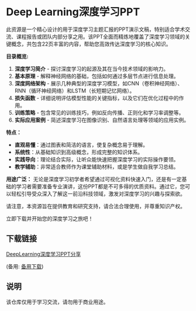 # Deep Learning深度学习PPT

此资源是一个精心设计的用于深度学习主题汇报的PPT演示文稿，特别适合学术交流、课程报告或团队内部分享之用。该PPT全面而精炼地覆盖了深度学习领域的关键概念，共包含22页丰富的内容，帮助您高效传达深度学习的核心知识。

**目录概览:**
1. **深度学习简介** - 探讨深度学习的起源及其在当今技术领域的影响力。
2. **基本原理** - 解释神经网络的基础，包括如何通过多层节点进行信息处理。
3. **深度网络架构** - 展示几种典型的深度学习模型，如CNN（卷积神经网络）、RNN（循环神经网络）和LSTM（长短期记忆网络）。
4. **损失函数** - 详细说明评估模型性能的关键指标，以及它们在优化过程中的作用。
5. **训练策略** - 包含常见的训练技巧，例如反向传播、正则化和学习率调整等。
6. **实际应用案例** - 简述深度学习在图像识别、自然语言处理等领域的应用实例。

**特点：**
- **直观易懂**：通过图表和简洁的语言，使复杂概念易于理解。
- **系统性**：从基础知识到高级概念，形成完整的知识体系。
- **实践导向**：理论结合实际，让听众能快速把握深度学习的实际操作要领。
- **教学辅助**：非常适合教师作为课堂辅助材料，或是学生做自我学习总结。

**用途广泛：**
无论是深度学习初学者希望通过可视化资料快速入门，还是有一定基础的学习者需要准备专业演讲，这份PPT都是不可多得的优质资料。通过它，您可以轻松引导受众深入了解这一前沿科技领域，激发对深度学习的兴趣与探索欲。

请注意，本资源旨在提供教育和研究支持，请合法合理使用，并尊重知识产权。

立即下载并开始您的深度学习之旅吧！

## 下载链接
[DeepLearning深度学习PPT分享](https://pan.quark.cn/s/e7ca686bb307) 

(备用: [备用下载](https://pan.baidu.com/s/1u9qHN4OwZVs_Ks4SVulZMg?pwd=1234))

## 说明

该仓库仅用于学习交流，请勿用于商业用途。
